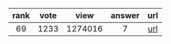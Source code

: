 
| rank | vote | view | answer | url |
|:-:|:-:|:-:|:-:|:-:|
|69|1233|1274016|7| [url](http://stackoverflow.com/questions/4706499/how-do-you-append-to-a-file) |
